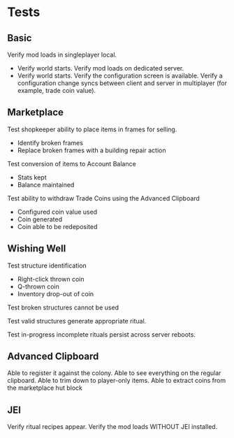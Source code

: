 # Tests

## Basic
Verify mod loads in singleplayer local.
- Verify world starts.
Verify mod loads on dedicated server.
- Verify world starts.
Verify the configuration screen is available.
Verify a configuration change syncs between client and server in multiplayer (for example, trade coin value).

## Marketplace

Test shopkeeper ability to place items in frames for selling.
- Identify broken frames
- Replace broken frames with a building repair action

Test conversion of items to Account Balance
- Stats kept
- Balance maintained

Test ability to withdraw Trade Coins using the Advanced Clipboard
- Configured coin value used
- Coin generated
- Coin able to be redeposited

## Wishing Well

Test structure identification
- Right-click thrown coin
- Q-thrown coin
- Inventory drop-out of coin

Test broken structures cannot be used

Test valid structures generate appropriate ritual.

Test in-progress incomplete rituals persist across server reboots.

## Advanced Clipboard
Able to register it against the colony.
Able to see everything on the regular clipboard.
Able to trim down to player-only items.
Able to extract coins from the marketplace hut block

## JEI
 Verify ritual recipes appear.
 Verify the mod loads WITHOUT JEI installed.
